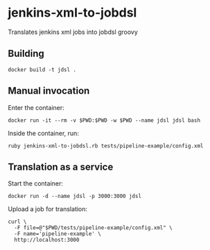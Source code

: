 # jenkins-xml-to-jobdsl
Translates jenkins xml jobs into jobdsl groovy

## Building

    docker build -t jdsl .

## Manual invocation

Enter the container:

    docker run -it --rm -v $PWD:$PWD -w $PWD --name jdsl jdsl bash

Inside the container, run:

    ruby jenkins-xml-to-jobdsl.rb tests/pipeline-example/config.xml

## Translation as a service

Start the container:

    docker run -d --name jdsl -p 3000:3000 jdsl

Upload a job for translation:

    curl \
      -F file=@"$PWD/tests/pipeline-example/config.xml" \
      -F name='pipeline-example' \
      http://localhost:3000
